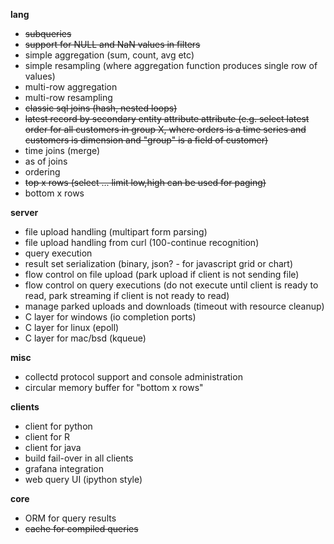 __lang__

- ~~subqueries~~
- ~~support for NULL and NaN values in filters~~
- simple aggregation (sum, count, avg etc)
- simple resampling (where aggregation function produces single row of values)
- multi-row aggregation
- multi-row resampling
- ~~classic sql joins (hash, nested loops)~~
- ~~latest record by secondary entity attribute attribute
    (e.g. select latest order for all customers in group X, where
    orders is a time series and customers is dimension and "group" is a field of customer)~~
- time joins (merge)
- as of joins
- ordering
- ~~top x rows (select ... limit low,high can be used for paging)~~
- bottom x rows

__server__

- file upload handling (multipart form parsing)
- file upload handling from curl (100-continue recognition)
- query execution
- result set serialization (binary, json? - for javascript grid or chart)
- flow control on file upload (park upload if client is not sending file)
- flow control on query executions (do not execute until client is ready to read, park streaming if client is not ready to read)
- manage parked uploads and downloads (timeout with resource cleanup)
- C layer for windows (io completion ports)
- C layer for linux (epoll)
- C layer for mac/bsd (kqueue)

__misc__

- collectd protocol support and console administration
- circular memory buffer for "bottom x rows"

__clients__

- client for python
- client for R
- client for java
- build fail-over in all clients
- grafana integration
- web query UI (ipython style)

__core__

- ORM for query results
- ~~cache for compiled queries~~

